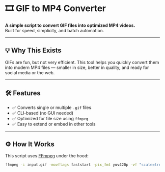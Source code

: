 # 🎞️ GIF to MP4 Converter

**A simple script to convert GIF files into optimized MP4 videos.**  
Built for speed, simplicity, and batch automation.

---

## 💡 Why This Exists

GIFs are fun, but not very efficient. This tool helps you quickly convert them into modern MP4 files — smaller in size, better in quality, and ready for social media or the web.

---

## 🛠️ Features

- ✅ Converts single or multiple `.gif` files
- ✅ CLI-based (no GUI needed)
- ✅ Optimized for file size using `ffmpeg`
- ✅ Easy to extend or embed in other tools

---

## ⚙️ How It Works

This script uses [FFmpeg](https://ffmpeg.org/) under the hood:

```bash
ffmpeg -i input.gif -movflags faststart -pix_fmt yuv420p -vf "scale=trunc(iw/2)*2:trunc(ih/2)*2" output.mp4
